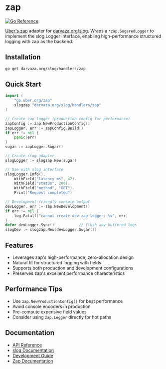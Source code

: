 # zap

[![Go Reference][godoc-badge]][godoc]

[godoc]: https://pkg.go.dev/darvaza.org/slog/handlers/zap
[godoc-badge]: https://pkg.go.dev/badge/darvaza.org/slog/handlers/zap.svg

[Uber's zap](https://github.com/uber-go/zap) adapter for
[darvaza.org/slog](https://github.com/darvaza-proxy/slog).
Wraps a `*zap.SugaredLogger` to implement the slog.Logger interface, enabling
high-performance structured logging with zap as the backend.

## Installation

```bash
go get darvaza.org/slog/handlers/zap
```

## Quick Start

```go
import (
    "go.uber.org/zap"
    slogzap "darvaza.org/slog/handlers/zap"
)

// Create zap logger (production config for performance)
zapConfig := zap.NewProductionConfig()
zapLogger, err := zapConfig.Build()
if err != nil {
    panic(err)
}
sugar := zapLogger.Sugar()

// Create slog adapter
slogLogger := slogzap.New(sugar)

// Use with slog interface
slogLogger.Info().
    WithField("latency_ms", 42).
    WithField("status", 200).
    WithField("method", "GET").
    Print("Request completed")

// Development-friendly console output
devLogger, err := zap.NewDevelopment()
if err != nil {
    log.Fatalf("cannot create dev zap logger: %v", err)
}
defer devLogger.Sync()           // flush any buffered logs
slogDev := slogzap.New(devLogger.Sugar())
```

## Features

- Leverages zap's high-performance, zero-allocation design
- Natural fit for structured logging with fields
- Supports both production and development configurations
- Preserves zap's excellent performance characteristics

## Performance Tips

- Use `zap.NewProductionConfig()` for best performance
- Avoid console encoders in production
- Pre-compute expensive field values
- Consider using `zap.Logger` directly for hot paths

## Documentation

- [API Reference](https://pkg.go.dev/darvaza.org/slog/handlers/zap)
- [slog Documentation](https://github.com/darvaza-proxy/slog)
- [Development Guide](AGENT.md)
- [Zap Documentation](https://pkg.go.dev/go.uber.org/zap)
